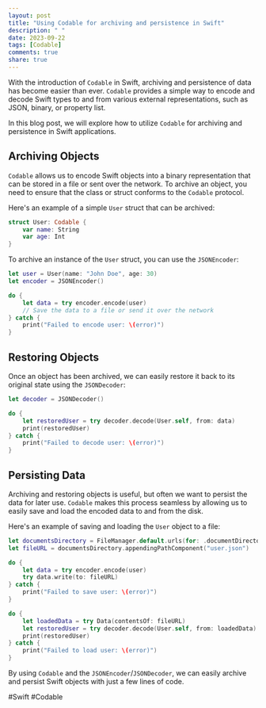 ```yaml
---
layout: post
title: "Using Codable for archiving and persistence in Swift"
description: " "
date: 2023-09-22
tags: [Codable]
comments: true
share: true
---
```


With the introduction of `Codable` in Swift, archiving and persistence of data has become easier than ever. `Codable` provides a simple way to encode and decode Swift types to and from various external representations, such as JSON, binary, or property list.

In this blog post, we will explore how to utilize `Codable` for archiving and persistence in Swift applications.

## Archiving Objects

`Codable` allows us to encode Swift objects into a binary representation that can be stored in a file or sent over the network. To archive an object, you need to ensure that the class or struct conforms to the `Codable` protocol.

Here's an example of a simple `User` struct that can be archived:

```swift
struct User: Codable {
    var name: String
    var age: Int
}
```

To archive an instance of the `User` struct, you can use the `JSONEncoder`:

```swift
let user = User(name: "John Doe", age: 30)
let encoder = JSONEncoder()

do {
    let data = try encoder.encode(user)
    // Save the data to a file or send it over the network
} catch {
    print("Failed to encode user: \(error)")
}
```

## Restoring Objects

Once an object has been archived, we can easily restore it back to its original state using the `JSONDecoder`:

```swift
let decoder = JSONDecoder()

do {
    let restoredUser = try decoder.decode(User.self, from: data)
    print(restoredUser)
} catch {
    print("Failed to decode user: \(error)")
}
```

## Persisting Data

Archiving and restoring objects is useful, but often we want to persist the data for later use. `Codable` makes this process seamless by allowing us to easily save and load the encoded data to and from the disk.

Here's an example of saving and loading the `User` object to a file:

```swift
let documentsDirectory = FileManager.default.urls(for: .documentDirectory, in: .userDomainMask).first!
let fileURL = documentsDirectory.appendingPathComponent("user.json")

do {
    let data = try encoder.encode(user)
    try data.write(to: fileURL)
} catch {
    print("Failed to save user: \(error)")
}

do {
    let loadedData = try Data(contentsOf: fileURL)
    let restoredUser = try decoder.decode(User.self, from: loadedData)
    print(restoredUser)
} catch {
    print("Failed to load user: \(error)")
}
```

By using `Codable` and the `JSONEncoder`/`JSONDecoder`, we can easily archive and persist Swift objects with just a few lines of code.

#Swift #Codable